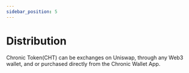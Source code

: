 ```yaml
---
sidebar_position: 5
---
```


# Distribution

Chronic Token(CHT) can be exchanges on Uniswap, through any Web3 wallet, and
or purchased directly from the Chronic Wallet App.